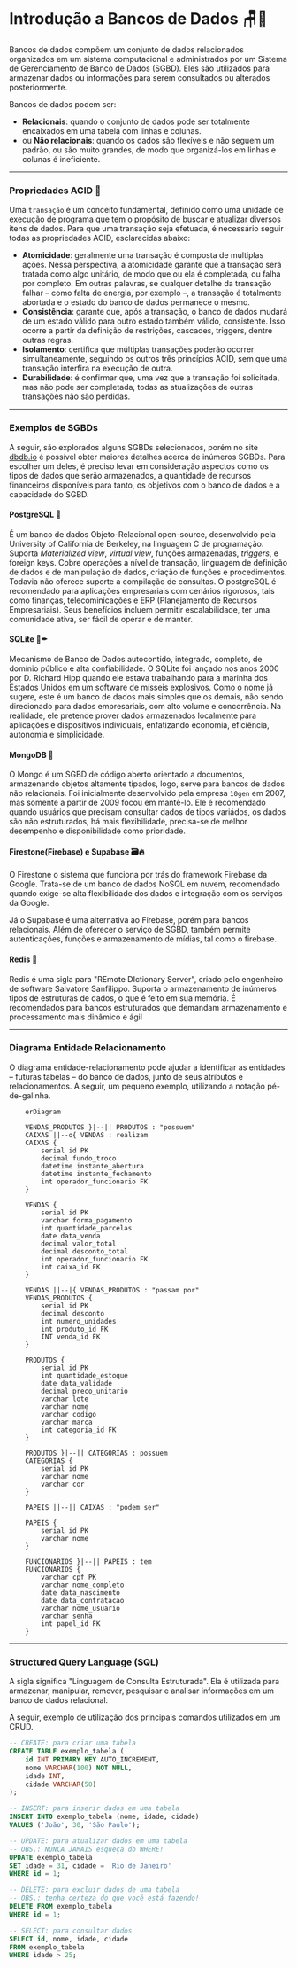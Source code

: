 # Introdução a Bancos de Dados 🪑🎲

Bancos de dados compõem um conjunto de dados relacionados organizados em um sistema computacional e administrados por um Sistema de Gerenciamento de Banco de Dados (SGBD). Eles são utilizados para armazenar dados ou informações para serem consultados ou alterados posteriormente.

Bancos de dados podem ser:
- **Relacionais**: quando o conjunto de dados pode ser totalmente encaixados em uma tabela com linhas e colunas. 
- ou **Não relacionais**: quando os dados são flexíveis e não seguem um padrão, ou são muito grandes, de modo que organizá-los em linhas e colunas é ineficiente.

---
### Propriedades ACID 🧪

Uma `transação` é um conceito fundamental, definido como uma unidade de execução de programa que tem o propósito de buscar e atualizar diversos itens de dados. Para que uma transação seja efetuada, é necessário seguir todas as propriedades ACID, esclarecidas abaixo:
- **Atomicidade**: geralmente uma transação é composta de multiplas ações. Nessa perspectiva, a atomicidade garante que a transação será tratada como algo unitário, de modo que ou ela é completada, ou falha por completo. Em outras palavras, se qualquer detalhe da transação falhar – como falta de energia, por exemplo –, a transação é totalmente abortada e o estado do banco de dados permanece o mesmo.
- **Consistência**: garante que, após a transação, o banco de dados mudará de um estado válido para outro estado também válido, consistente. Isso ocorre a partir da definição de restrições, cascades, triggers, dentre outras regras.
- **Isolamento**: certifica que múltiplas transações poderão ocorrer simultaneamente, seguindo os outros três princípios ACID, sem que uma transação interfira na execução de outra.
- **Durabilidade**: é confirmar que, uma vez que a transação foi solicitada, mas não pode ser completada, todas as atualizações de outras transações não são perdidas.



---
### Exemplos de SGBDs

A seguir, são explorados alguns SGBDs selecionados, porém no site [dbdb.io](https://dbdb.io/) é possível obter maiores detalhes acerca de inúmeros SGBDs.
Para escolher um deles, é preciso levar em consideração aspectos como os tipos de dados que serão armazenados, a quantidade de recursos financeiros disponíveis para tanto, os objetivos com o banco de dados e a capacidade do SGBD.

#### PostgreSQL 🐘

É um banco de dados Objeto-Relacional open-source, desenvolvido pela University of California de Berkeley, na linguagem C de programação. 
Suporta *Materialized view*, *virtual view*, funções armazenadas, *triggers*, e foreign keys. Cobre operações a nível de transação, linguagem de definição de dados e de manipulação de dados, criação de funções e procedimentos. Todavia não oferece suporte a compilação de consultas. O postgreSQL é recomendado para aplicações empresariais com cenários rigorosos, tais como finanças, telecominicações e ERP (Planejamento de Recursos Empresariais). Seus benefícios incluem permitir escalabilidade, ter uma comunidade ativa, ser fácil de operar e de manter.

#### SQLite 📜✒

Mecanismo de Banco de Dados autocontido, integrado, completo, de domínio público e alta confiabilidade. O SQLite foi lançado nos anos 2000 por D. Richard Hipp quando ele estava trabalhando para a marinha dos Estados Unidos em um software de mísseis explosivos. Como o nome já sugere, este é um banco de dados mais simples que os demais, não sendo direcionado para dados empresariais, com alto volume e concorrência. Na realidade, ele pretende prover dados armazenados localmente para aplicações e dispositivos individuais, enfatizando economia, eficiência, autonomia e simplicidade.

#### MongoDB 🍃

O Mongo é um SGBD de código aberto orientado a documentos, armazenando objetos altamente tipados, logo, serve para bancos de dados não relacionais. Foi inicialmente desenvolvido pela empresa `10gen` em 2007, mas somente a partir de 2009 focou em mantê-lo. Ele é recomendado quando usuários que precisam consultar dados de tipos variádos, os dados são não estruturados, há mais flexibilidade, precisa-se de melhor desempenho e disponibilidade como prioridade. 


#### Firestone(Firebase) e Supabase 🗃🔥

O Firestone o sistema que funciona por trás do framework Firebase da Google. Trata-se de um banco de dados NoSQL em nuvem, recomendado quando exige-se alta flexibilidade dos dados e integração com os serviços da Google. 

Já o Supabase é uma alternativa ao Firebase, porém para bancos relacionais. Além de oferecer o serviço de SGBD, também permite autenticações, funções e armazenamento de mídias, tal como o firebase.

#### Redis 🔴

Redis é uma sigla para "REmote DIctionary Server", criado pelo engenheiro de software Salvatore Sanfilippo. Suporta o armazenamento de inúmeros tipos de estruturas de dados, o que é feito em sua memória. É recomendados para bancos estruturados que demandam armazenamento e processamento mais dinâmico e ágil

---
### Diagrama Entidade Relacionamento

O diagrama entidade-relacionamento pode ajudar a identificar as entidades – futuras tabelas – do banco de dados, junto de seus atributos e relacionamentos. A seguir, um pequeno exemplo, utilizando a notação pé-de-galinha.

```mermaid
    erDiagram

    VENDAS_PRODUTOS }|--|| PRODUTOS : "possuem" 
    CAIXAS ||--o{ VENDAS : realizam
    CAIXAS {
        serial id PK
        decimal fundo_troco
        datetime instante_abertura
        datetime instante_fechamento
        int operador_funcionario FK
    } 
    
    VENDAS {
        serial id PK
        varchar forma_pagamento
        int quantidade_parcelas
        date data_venda
        decimal valor_total
        decimal desconto_total
        int operador_funcionario FK
        int caixa_id FK
    }

    VENDAS ||--|{ VENDAS_PRODUTOS : "passam por"
    VENDAS_PRODUTOS {
        serial id PK
        decimal desconto
        int numero_unidades
        int produto_id FK
        INT venda_id FK
    }
    
    PRODUTOS {
        serial id PK
        int quantidade_estoque
        date data_validade
        decimal preco_unitario
        varchar lote
        varchar nome
        varchar codigo
        varchar marca
        int categoria_id FK
    }

    PRODUTOS }|--|| CATEGORIAS : possuem
    CATEGORIAS {
        serial id PK
        varchar nome
        varchar cor
    }

    PAPEIS ||--|| CAIXAS : "podem ser"

    PAPEIS {
        serial id PK
        varchar nome
    }

    FUNCIONARIOS }|--|| PAPEIS : tem
    FUNCIONARIOS {
        varchar cpf PK
        varchar nome_completo
        date data_nascimento
        date data_contratacao
        varchar nome_usuario
        varchar senha
        int papel_id FK
    }
```
---
### Structured Query Language (SQL)
A sigla significa "Linguagem de Consulta Estruturada". Ela é utilizada para armazenar, manipular, remover, pesquisar e analisar informações em um banco de dados relacional. 

A seguir, exemplo de utilização dos principais comandos utilizados em um CRUD.

```sql
-- CREATE: para criar uma tabela
CREATE TABLE exemplo_tabela (
    id INT PRIMARY KEY AUTO_INCREMENT,
    nome VARCHAR(100) NOT NULL,
    idade INT,
    cidade VARCHAR(50)
);

-- INSERT: para inserir dados em uma tabela
INSERT INTO exemplo_tabela (nome, idade, cidade)
VALUES ('João', 30, 'São Paulo');

-- UPDATE: para atualizar dados em uma tabela
-- OBS.: NUNCA JAMAIS esqueça do WHERE!
UPDATE exemplo_tabela
SET idade = 31, cidade = 'Rio de Janeiro'
WHERE id = 1;

-- DELETE: para excluir dados de uma tabela
-- OBS.: tenha certeza do que você está fazendo!
DELETE FROM exemplo_tabela
WHERE id = 1;

-- SELECT: para consultar dados
SELECT id, nome, idade, cidade
FROM exemplo_tabela
WHERE idade > 25;

```